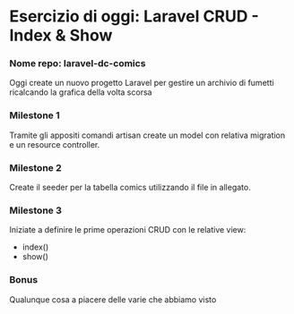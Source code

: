 # Esercizio di oggi: Laravel CRUD - Index & Show
### Nome repo: laravel-dc-comics
Oggi create un nuovo progetto Laravel per gestire un archivio di fumetti ricalcando la grafica della volta scorsa
### Milestone 1
Tramite gli appositi comandi artisan create un model con relativa migration e un resource controller.
### Milestone 2
Create il seeder per la tabella comics utilizzando il file in allegato.
### Milestone 3
Iniziate a definire le prime operazioni CRUD con le relative view:
- index()
- show()
### Bonus
Qualunque cosa a piacere delle varie che abbiamo visto
